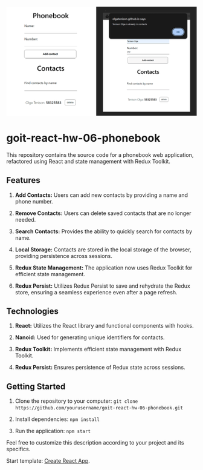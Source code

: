 <p align="center">
  <img src="assets/prew.png" width="700" alt="Project Preview">
</p>

# goit-react-hw-06-phonebook

This repository contains the source code for a phonebook web application,
refactored using React and state management with Redux Toolkit.

## Features

1. **Add Contacts:** Users can add new contacts by providing a name and phone
   number.

2. **Remove Contacts:** Users can delete saved contacts that are no longer
   needed.

3. **Search Contacts:** Provides the ability to quickly search for contacts by
   name.

4. **Local Storage:** Contacts are stored in the local storage of the browser,
   providing persistence across sessions.

5. **Redux State Management:** The application now uses Redux Toolkit for
   efficient state management.

6. **Redux Persist:** Utilizes Redux Persist to save and rehydrate the Redux
   store, ensuring a seamless experience even after a page refresh.

## Technologies

1. **React:** Utilizes the React library and functional components with hooks.

2. **Nanoid:** Used for generating unique identifiers for contacts.

3. **Redux Toolkit:** Implements efficient state management with Redux Toolkit.

4. **Redux Persist:** Ensures persistence of Redux state across sessions.

## Getting Started

1. Clone the repository to your computer:
   `git clone https://github.com/yourusername/goit-react-hw-06-phonebook.git`

2. Install dependencies: `npm install`

3. Run the application: `npm start`

Feel free to customize this description according to your project and its
specifics.

Start template:
[Create React App](https://github.com/facebook/create-react-app).

